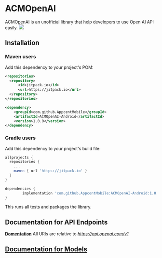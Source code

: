# ACMOpenAI

ACMOpenAI is an unofficial library that help developers to use Open AI API easily.
[![](https://jitpack.io/v/AppcentMobile/ACMOpenAI-Android.svg)](https://jitpack.io/#AppcentMobile/ACMOpenAI-Android)

## Installation
### Maven users

Add this dependency to your project's POM:

```xml
<repositories>
  <repository>
      <id>jitpack.io</id>
      <url>https://jitpack.io</url>
  </repository>
</repositories>

<dependency>
    <groupId>com.github.AppcentMobile</groupId>
    <artifactId>ACMOpenAI-Android</artifactId>
    <version>1.0.0</version>
</dependency>
```

### Gradle users

Add this dependency to your project's build file:

```groovy
allprojects {
  repositories {
    ...
    maven { url 'https://jitpack.io' }
  }
}

dependencies {
        implementation 'com.github.AppcentMobile:ACMOpenAI-Android:1.0.0'
}
```


This runs all tests and packages the library.

<a name="documentation-for-api-endpoints"></a>
## Documentation for API Endpoints
[**Domentation**](docs/OpenAIApi.md)
All URIs are relative to *https://api.openai.com/v1*

<a name="documentation-for-models"></a>
## [Documentation for Models](docs)
